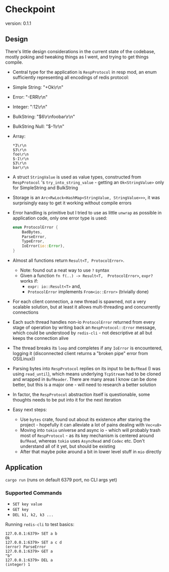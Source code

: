 # Checkpoint

version: 0.1.1



## Design

There's little design considerations in the current state of the codebase, mostly poking and tweaking things as I went, and trying to get things compile.



*  Central type for the application is `RespProtocol` in resp mod, an enum sufficiently representing all encodings of redis protocol:

  * Simple String: "+Ok\r\n"

  * Error: "-ERR\r\n"

  * Integer: ":12\r\n"

  * BulkString: "$6\r\nfoobar\r\n"

  * BulkString Null: "$-1\r\n"

  * Array: 

    ```
    *3\r\n
    $3\r\n
    foo\r\n
    $-1\r\n
    $3\r\n
    bar\r\n
    ```

* A struct `StringValue` is used as value types, constructed from `RespProtocol` 's `try_into_string_value` - getting an `Ok<StringValue>` only for SimpleString and BulkString

* Storage is an `Arc<RwLock<HashMap<StringValue, StringValue>>>`, it was surprisingly easy to get it working without compile errors

* Error handling is primitive but I tried to use as little `unwrap` as possible in application code, only one error type is used:

  ```rust
  enum ProtocolError {
      BadBytes,
      ParseError,
      TypeError,
      IoError(io::Error),
  }
  ```

* Almost all functions return `Result<T, ProtocolError>`. 

  * Note: found out a neat way to use `?` syntax
  * Given a function `fn f(..) -> Result<T,  ProtocolError>`, `expr?` works if:
    * `expr: io::Result<T>` and,
    * `ProtocolError` implements `From<io::Error>` (trivially done)

* For each client connection, a new thread is spawned, not a very scalable solution, but at least it allows mult-threading and concurrently connections

* Each such thread handles non-io `ProtocolError` returned from every stage of operation by writing back an `RespProtocol::Error` message, which could be understood by `redis-cli` - not descriptive at all but keeps the connection alive

* The thread breaks its `loop` and completes if any `IoError` is encountered, logging it (disconnected client returns a "broken pipe" error from OS(Linux))

* Parsing bytes into `RespProtocol` replies on its input to be `BufRead` (I was using `read_until`), which means underlying `TcpStream` had to be cloned and wrapped in `BufReader`. There are many areas I know can be done better, but this is a major one - will need to research a better solution

* In factor, the `RespProtocol` abstraction itself is questionable, some thoughts needs to be put into it for the next iteration

* Easy next steps:

  * Use `bytes` crate, found out about its existence after staring the project - hopefully it can alleviate a lot of pains dealing with `Vec<u8>` 
  * Moving into `tokio` universe and async io - which will probably trash most of `RespProtocol` - as its key mechanism is centered around `BufRead`, whereas `tokio` uses `AsyncRead` and `Codec` etc. Don't understand all of it yet, but should be existing
  * After that maybe poke around a bit in lower level stuff in `mio` directly



## Application

`cargo run` (runs on default 6379 port, no CLI args yet)

### Supported Commands

* `SET key value`
* `GET key`
* `DEL k1, k2, k3 ...`

Running `redis-cli` to test basics:

```
127.0.0.1:6379> SET a b
Ok
127.0.0.1:6379> SET a c d
(error) ParseError
127.0.0.1:6379> GET a
"b"
127.0.0.1:6379> DEL a
(integer) 1
```


